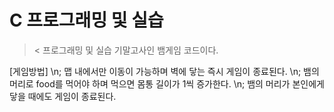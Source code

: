 # C 프로그래밍 및 실습
>&lt;
프로그래밍 및 실습 기말고사인 뱀게임 코드이다.

[게임방법] \n;
맵 내에서만 이동이 가능하며 벽에 닿는 즉시 게임이 종료된다. \n;
뱀의 머리로 food를 먹어야 하며 먹으면 몸통 길이가 1씩 증가한다. \n;
뱀의 머리가 본인에게 닿을 때에도 게임이 종료된다.
